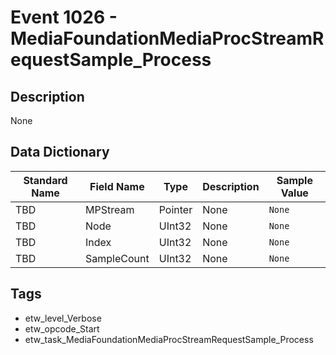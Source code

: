# Event 1026 - MediaFoundationMediaProcStreamRequestSample_Process

## Description
None

## Data Dictionary
|Standard Name|Field Name|Type|Description|Sample Value|
|---|---|---|---|---|
|TBD|MPStream|Pointer|None|`None`|
|TBD|Node|UInt32|None|`None`|
|TBD|Index|UInt32|None|`None`|
|TBD|SampleCount|UInt32|None|`None`|

## Tags
* etw_level_Verbose
* etw_opcode_Start
* etw_task_MediaFoundationMediaProcStreamRequestSample_Process